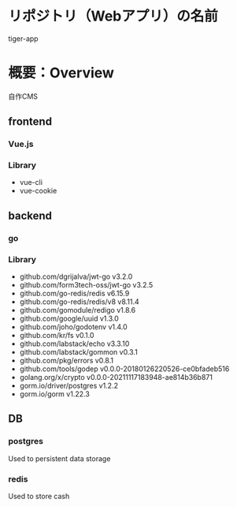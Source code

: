 # リポジトリ（Webアプリ）の名前
tiger-app

# 概要：Overview
自作CMS

## frontend
### Vue.js
### Library
- vue-cli
- vue-cookie
## backend
### go
### Library
- github.com/dgrijalva/jwt-go v3.2.0
- github.com/form3tech-oss/jwt-go v3.2.5
- github.com/go-redis/redis v6.15.9
- github.com/go-redis/redis/v8 v8.11.4
- github.com/gomodule/redigo v1.8.6
- github.com/google/uuid v1.3.0
- github.com/joho/godotenv v1.4.0
- github.com/kr/fs v0.1.0
- github.com/labstack/echo v3.3.10
- github.com/labstack/gommon v0.3.1
- github.com/pkg/errors v0.8.1
- github.com/tools/godep v0.0.0-20180126220526-ce0bfadeb516
- golang.org/x/crypto v0.0.0-20211117183948-ae814b36b871
- gorm.io/driver/postgres v1.2.2
- gorm.io/gorm v1.22.3

## DB
### postgres
Used to persistent data storage
### redis
Used to store cash
